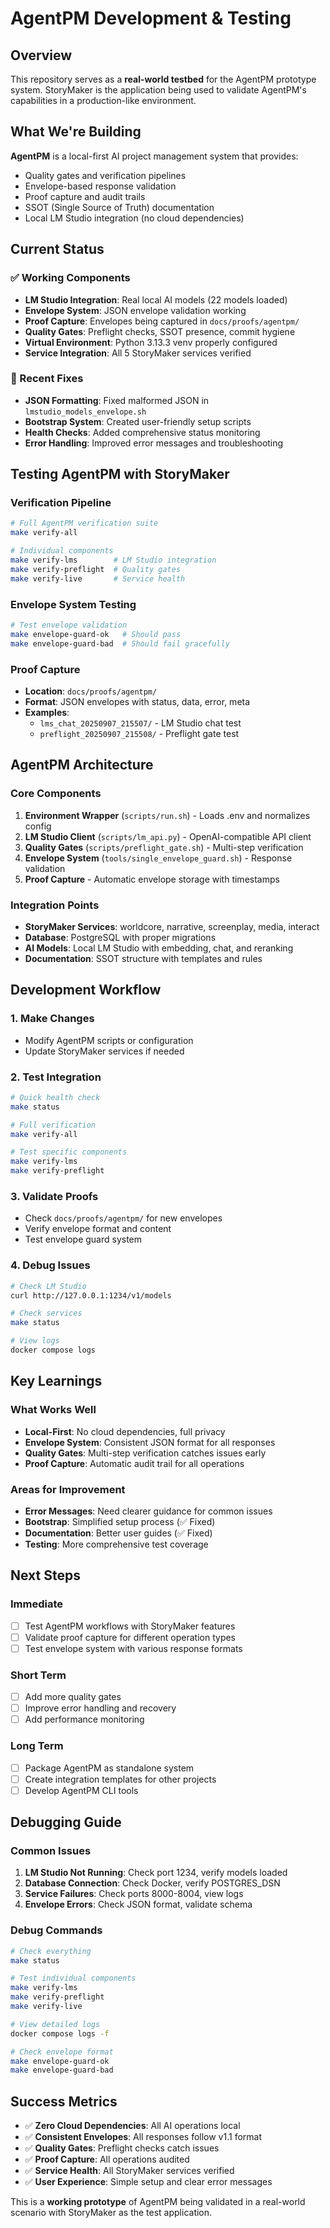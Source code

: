 # AgentPM Development & Testing

## Overview

This repository serves as a **real-world testbed** for the AgentPM prototype system. StoryMaker is the application being used to validate AgentPM's capabilities in a production-like environment.

## What We're Building

**AgentPM** is a local-first AI project management system that provides:
- Quality gates and verification pipelines
- Envelope-based response validation
- Proof capture and audit trails
- SSOT (Single Source of Truth) documentation
- Local LM Studio integration (no cloud dependencies)

## Current Status

### ✅ Working Components
- **LM Studio Integration**: Real local AI models (22 models loaded)
- **Envelope System**: JSON envelope validation working
- **Proof Capture**: Envelopes being captured in `docs/proofs/agentpm/`
- **Quality Gates**: Preflight checks, SSOT presence, commit hygiene
- **Virtual Environment**: Python 3.13.3 venv properly configured
- **Service Integration**: All 5 StoryMaker services verified

### 🔧 Recent Fixes
- **JSON Formatting**: Fixed malformed JSON in `lmstudio_models_envelope.sh`
- **Bootstrap System**: Created user-friendly setup scripts
- **Health Checks**: Added comprehensive status monitoring
- **Error Handling**: Improved error messages and troubleshooting

## Testing AgentPM with StoryMaker

### Verification Pipeline
```bash
# Full AgentPM verification suite
make verify-all

# Individual components
make verify-lms        # LM Studio integration
make verify-preflight  # Quality gates
make verify-live       # Service health
```

### Envelope System Testing
```bash
# Test envelope validation
make envelope-guard-ok   # Should pass
make envelope-guard-bad  # Should fail gracefully
```

### Proof Capture
- **Location**: `docs/proofs/agentpm/`
- **Format**: JSON envelopes with status, data, error, meta
- **Examples**: 
  - `lms_chat_20250907_215507/` - LM Studio chat test
  - `preflight_20250907_215508/` - Preflight gate test

## AgentPM Architecture

### Core Components
1. **Environment Wrapper** (`scripts/run.sh`) - Loads .env and normalizes config
2. **LM Studio Client** (`scripts/lm_api.py`) - OpenAI-compatible API client
3. **Quality Gates** (`scripts/preflight_gate.sh`) - Multi-step verification
4. **Envelope System** (`tools/single_envelope_guard.sh`) - Response validation
5. **Proof Capture** - Automatic envelope storage with timestamps

### Integration Points
- **StoryMaker Services**: worldcore, narrative, screenplay, media, interact
- **Database**: PostgreSQL with proper migrations
- **AI Models**: Local LM Studio with embedding, chat, and reranking
- **Documentation**: SSOT structure with templates and rules

## Development Workflow

### 1. Make Changes
- Modify AgentPM scripts or configuration
- Update StoryMaker services if needed

### 2. Test Integration
```bash
# Quick health check
make status

# Full verification
make verify-all

# Test specific components
make verify-lms
make verify-preflight
```

### 3. Validate Proofs
- Check `docs/proofs/agentpm/` for new envelopes
- Verify envelope format and content
- Test envelope guard system

### 4. Debug Issues
```bash
# Check LM Studio
curl http://127.0.0.1:1234/v1/models

# Check services
make status

# View logs
docker compose logs
```

## Key Learnings

### What Works Well
- **Local-First**: No cloud dependencies, full privacy
- **Envelope System**: Consistent JSON format for all responses
- **Quality Gates**: Multi-step verification catches issues early
- **Proof Capture**: Automatic audit trail for all operations

### Areas for Improvement
- **Error Messages**: Need clearer guidance for common issues
- **Bootstrap**: Simplified setup process (✅ Fixed)
- **Documentation**: Better user guides (✅ Fixed)
- **Testing**: More comprehensive test coverage

## Next Steps

### Immediate
- [ ] Test AgentPM workflows with StoryMaker features
- [ ] Validate proof capture for different operation types
- [ ] Test envelope system with various response formats

### Short Term
- [ ] Add more quality gates
- [ ] Improve error handling and recovery
- [ ] Add performance monitoring

### Long Term
- [ ] Package AgentPM as standalone system
- [ ] Create integration templates for other projects
- [ ] Develop AgentPM CLI tools

## Debugging Guide

### Common Issues
1. **LM Studio Not Running**: Check port 1234, verify models loaded
2. **Database Connection**: Check Docker, verify POSTGRES_DSN
3. **Service Failures**: Check ports 8000-8004, view logs
4. **Envelope Errors**: Check JSON format, validate schema

### Debug Commands
```bash
# Check everything
make status

# Test individual components
make verify-lms
make verify-preflight
make verify-live

# View detailed logs
docker compose logs -f

# Check envelope format
make envelope-guard-ok
make envelope-guard-bad
```

## Success Metrics

- ✅ **Zero Cloud Dependencies**: All AI operations local
- ✅ **Consistent Envelopes**: All responses follow v1.1 format
- ✅ **Quality Gates**: Preflight checks catch issues
- ✅ **Proof Capture**: All operations audited
- ✅ **Service Health**: All StoryMaker services verified
- ✅ **User Experience**: Simple setup and clear error messages

This is a **working prototype** of AgentPM being validated in a real-world scenario with StoryMaker as the test application.
